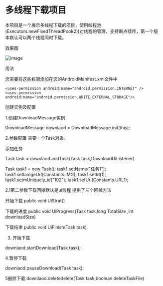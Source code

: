 # 多线程下载项目

本项目是一个展示多线程下载的项目，使用线程池(Executors.newFixedThreadPool(2))对线程的管理，支持断点续传，第一个版本默认可以两个线程同时下载。

效果图

![image](https://github.com/qianxiangsen521/Multi-threadedDownload/blob/master/gif/down.gif)  

用法
	
   您需要将这些权限添加在您的AndroidManifest.xml文件中

	<uses-permission android:name="android.permission.INTERNET" />
	<uses-permission android:name="android.permission.WRITE_EXTERNAL_STORAGE"/>

创建实例及配置

  1.创建DownloadMessage实例

  DownloadMessage downlaod = DownloadMessage.init(this);

  2.参数配置 需要一个Task对象。

  添加任务 

  Task task = downlaod.addTask(Task task,DownloadUiListener)

  Task task1 = new Task();
  task1.setName("任务1");
  task1.setIamgeUrl(Constants.IMG);
  task1.setId(1);
  task1.setmUniquely_id("102");
  task1.setUrl(Constants.URL1);

  2.1第二参数下载回掉默认是ui线程 提供了三个回掉方法

  开始下载
  public void UiStrat()
  
  下载的进度
  public void UiProgress(Task task,long TotalSize ,int downloadSize)
  
  下载结束
  public void UiFinish(Task task)
  

  3. 开始下载 

  downlaod.startDownload(Task task);

  4.暂停下载

  downlaod.pauseDownload(Task task);

  5删除下载
  downlaod.deletedelete(Task task,boolean deleteTaskFile)
	